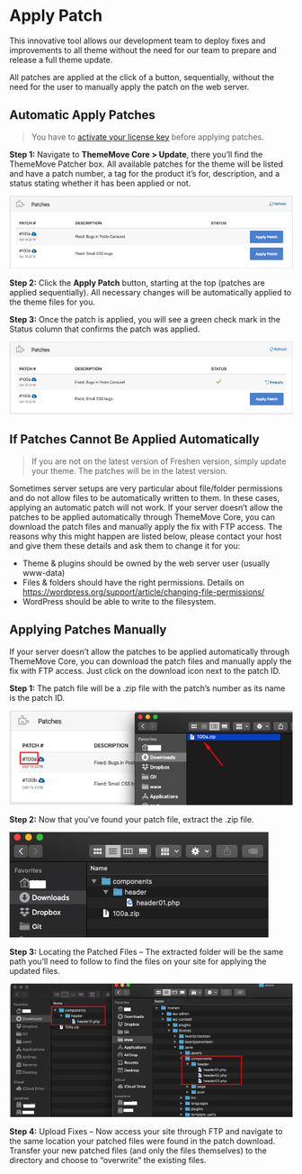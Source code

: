 # Apply Patch

This innovative tool allows our development team to deploy fixes and improvements to all theme without the need for our team to prepare and release a full theme update.

All patches are applied at the click of a button, sequentially, without the need for the user to manually apply the patch on the web server.

## Automatic Apply Patches

> You have to [activate your license key](theme-ls.md) before applying patches.

**Step 1:** Navigate to **ThemeMove Core > Update**, there you’ll find the ThemeMove Patcher box. All available patches for the theme will be listed and have a patch number, a tag for the product it’s for, description, and a status stating whether it has been applied or not.

![Apply Patch](images/patches.png)

**Step 2:** Click the **Apply Patch** button, starting at the top (patches are applied sequentially). All necessary changes will be automatically applied to the theme files for you.

**Step 3:** Once the patch is applied, you will see a green check mark in the Status column that confirms the patch was applied.

![Patch Applied](images/patch-applied.png)


## If Patches Cannot Be Applied Automatically

> If you are not on the latest version of Freshen version, simply update your theme. The patches will be in the latest version.

Sometimes server setups are very particular about file/folder permissions and do not allow files to be automatically written to them. In these cases, applying an automatic patch will not work. If your server doesn’t allow the patches to be applied automatically through ThemeMove Core, you can download the patch files and manually apply the fix with FTP access. The reasons why this might happen are listed below, please contact your host and give them these details and ask them to change it for you:

- Theme & plugins should be owned by the web server user (usually www-data)
- Files & folders should have the right permissions. Details on https://wordpress.org/support/article/changing-file-permissions/
- WordPress should be able to write to the filesystem.


## Applying Patches Manually

If your server doesn’t allow the patches to be applied automatically through ThemeMove Core, you can download the patch files and manually apply the fix with FTP access. Just click on the download icon next to the patch ID.

**Step 1:** The patch file will be a .zip file with the patch’s number as its name is the patch ID.

![Patch File](images/patch-file.png)

**Step 2:** Now that you’ve found your patch file, extract the .zip file.

![Extract Patch](images/extract-patch.png)

**Step 3:** Locating the Patched Files – The extracted folder will be the same path you’ll need to follow to find the files on your site for applying the updated files.

![Locating Files](images/locating-files.png)

**Step 4:** Upload Fixes – Now access your site through FTP and navigate to the same location your patched files were found in the patch download. Transfer your new patched files (and only the files themselves) to the directory and choose to “overwrite” the existing files.